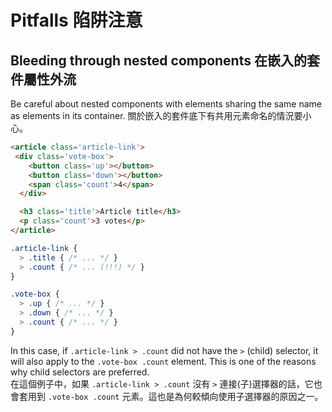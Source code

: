 # Pitfalls 陷阱注意

## Bleeding through nested components 在嵌入的套件屬性外流
Be careful about nested components with elements sharing the same name as elements in its container. 關於嵌入的套件底下有共用元素命名的情況要小心。

```html
<article class='article-link'>
 <div class='vote-box'>
    <button class='up'></button>
    <button class='down'></button>
    <span class='count'>4</span>
  </div>

  <h3 class='title'>Article title</h3>
  <p class='count'>3 votes</p>
</article>
```

```scss
.article-link {
  > .title { /* ... */ }
  > .count { /* ... (!!!) */ }
}

.vote-box {
  > .up { /* ... */ }
  > .down { /* ... */ }
  > .count { /* ... */ }
}
```

In this case, if `.article-link > .count` did not have the `>` (child) selector, it will also apply to the `.vote-box .count` element. This is one of the reasons why child selectors are preferred. <br>
在這個例子中，如果 `.article-link > .count` 沒有 `>` 連接(子)選擇器的話，它也會套用到 `.vote-box .count` 元素。這也是為何較傾向使用子選擇器的原因之一。
